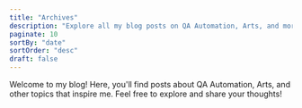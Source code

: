 ```yaml
---
title: "Archives"
description: "Explore all my blog posts on QA Automation, Arts, and more."
paginate: 10
sortBy: "date"
sortOrder: "desc"
draft: false
---
```


Welcome to my blog! Here, you'll find posts about QA Automation, Arts, and other topics that inspire me. Feel free to explore and share your thoughts!
